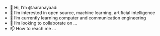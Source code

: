 - 👋 Hi, I’m @aaranayaadi
- 👀 I’m interested in open source, machine learning, artificial intelligence
- 🌱 I’m currently learning computer and communication engineering
- 💞️ I’m looking to collaborate on ...
- 📫 How to reach me ...

<!---
aaranayaadi/aaranayaadi is a ✨ special ✨ repository because its `README.md` (this file) appears on your GitHub profile.
You can click the Preview link to take a look at your changes.
--->
